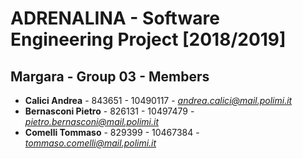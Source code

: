 # ADRENALINA - Software Engineering Project [2018/2019]

## Margara - Group 03 - Members

* **Calici Andrea** - 843651 - 10490117 - *andrea.calici@mail.polimi.it*
* **Bernasconi Pietro** - 826131 - 10497479 - *pietro.bernasconi@mail.polimi.it*
* **Comelli Tommaso** - 829399 - 10467384 - *tommaso.comelli@mail.polimi.it*
